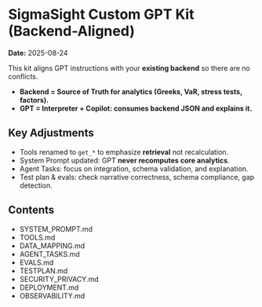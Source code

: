 # SigmaSight Custom GPT Kit (Backend-Aligned)
**Date:** 2025-08-24

This kit aligns GPT instructions with your **existing backend** so there are no conflicts.
- **Backend = Source of Truth for analytics (Greeks, VaR, stress tests, factors).**
- **GPT = Interpreter + Copilot: consumes backend JSON and explains it.**

## Key Adjustments
- Tools renamed to `get_*` to emphasize **retrieval** not recalculation.
- System Prompt updated: GPT **never recomputes core analytics**.
- Agent Tasks: focus on integration, schema validation, and explanation.
- Test plan & evals: check narrative correctness, schema compliance, gap detection.

## Contents
- SYSTEM_PROMPT.md
- TOOLS.md
- DATA_MAPPING.md
- AGENT_TASKS.md
- EVALS.md
- TESTPLAN.md
- SECURITY_PRIVACY.md
- DEPLOYMENT.md
- OBSERVABILITY.md
